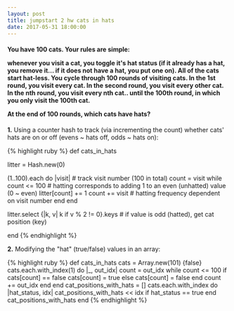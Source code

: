 ```yaml
---
layout: post
title: jumpstart 2 hw cats in hats
date: 2017-05-31 18:00:00
---
```

<h4>
 <p>You have 100 cats. Your rules are simple:</p>
 <p>whenever you visit a cat, you toggle it's hat status (if it
 already has a hat, you remove it... if it does not have a hat, you put one on).
 All of the cats start hat-less. You cycle through 100 rounds of visiting cats.
 In the 1st round, you visit every cat. In the second round, you visit every other cat.
 In the nth round, you visit every nth cat.. until the 100th round, in which you only
 visit the 100th cat.</p>
 <p>At the end of 100 rounds, which cats have hats?</p>
</h4>

<p><strong>1.</strong> Using a counter hash to track (via incrementing the count) whether cats' hats are on or off (evens ~ hats off, odds ~ hats on):</p>

{% highlight ruby %}
def cats_in_hats

  litter = Hash.new(0)

  (1..100).each do |visit| # track visit number (100 in total)
    count = visit
    while count <= 100  # hatting corresponds to adding 1 to an even (unhatted) value (0 ~ even)
      litter[count] += 1
      count += visit # hatting frequency dependent on visit number
    end
  end

  litter.select {|k, v| k if v % 2 != 0}.keys # if value is odd (hatted), get cat position (key)

end
{% endhighlight %}

 <p><strong>2.</strong> Modifying the "hat" (true/false) values in an array:</p>

{% highlight ruby %}
def cats_in_hats
  cats = Array.new(101) {false}
  cats.each.with_index(1) do |_, out_idx|
    count = out_idx
    while count <= 100
      if cats[count] == false
        cats[count] = true
      else
        cats[count] = false
      end
      count += out_idx
    end
  end
  cat_positions_with_hats = []
  cats.each.with_index do |hat_status, idx|
    cat_positions_with_hats << idx if hat_status == true
  end
  cat_positions_with_hats
end
{% endhighlight %}
